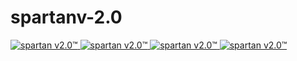 # spartanv-2.0
<a href="https://top.gg/bot/716502384167223356" >
  <img src="https://top.gg/api/widget/status/716502384167223356.svg" alt="spartan v2.0™" />
</a>
<a href="https://top.gg/bot/716502384167223356" >
  <img src="https://top.gg/api/widget/servers/716502384167223356.svg" alt="spartan v2.0™" />
</a>
<a href="https://top.gg/bot/716502384167223356" >
  <img src="https://top.gg/api/widget/owner/716502384167223356.svg" alt="spartan v2.0™" />
</a>
<a href="https://top.gg/bot/716502384167223356" >
  <img src="https://top.gg/api/widget/716502384167223356.svg" alt="spartan v2.0™" />
</a>
